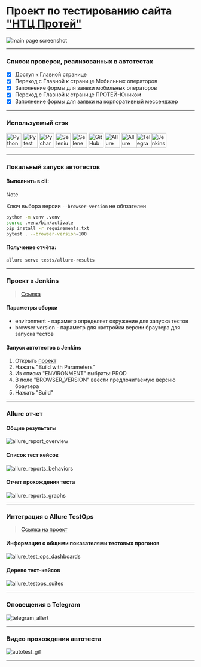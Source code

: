 # Проект по тестированию сайта <a target="_blank" href="https://protei.ru/">"НТЦ Протей" </a> 

![main page screenshot](./pictures/protei_main_page.png)

----

### Список проверок, реализованных в автотестах

- [x] Доступ к Главной странице
- [x] Переход с Главной к странице Мобильных операторов
- [x] Заполнение формы для заявки мобильных операторов
- [x] Переход с Главной к странице ПРОТЕЙ-Юником
- [x] Заполнение формы для заявки на корпоративный мессенджер

----
### Используемый стэк
<img title="Python" src="./pictures/icons/python-original.svg" height="40" width="40"/> <img title="Pytest" src="./pictures/icons/pytest.png" height="40" width="40"/> <img title="Pycharm" src="./pictures/icons/intellij_pycharm.png" height="40" width="40"/> <img title="Selenium" src="./pictures/icons/selenium.png" height="40" width="40"/> <img title="Selene" src="./pictures/icons/selene.png" height="40" width="40"/> <img title="GitHub" src="./pictures/icons/github-original.svg" height="40" width="40"/> <img title="Allure Report" src="./pictures/icons/allure_report.png" height="40" width="40"/> <img title="Allure TestOps" src="./pictures/icons/allure_testops.png" height="40" width="40"/><img title="Telegram" src="./pictures/icons/tg.png" height="40" width="40"/><img title="Jenkins" src="./pictures/icons/jenkins.png" height="40" width="40"/>

----
### Локальный запуск автотестов

#### Выполнить в cli:
> [!NOTE]
> Ключ выбора версии `--browser-version` не обязателен
```bash
python -m venv .venv
source .venv/bin/activate
pip install -r requirements.txt
pytest . --browser-version=100
```
#### Получение отчёта:
```bash
allure serve tests/allure-results
```

----
### Проект в Jenkins
> <a target="_blank" href="https://jenkins.autotests.cloud/job/protei_project///">Ссылка</a>

#### Параметры сборки


* environment - параметр определяет окружение для запуска тестов
* browser version - параметр для настройки версии браузера для запуска тестов

#### Запуск автотестов в Jenkins
1. Открыть <a target="_blank" href="https://jenkins.autotests.cloud/job/protei_project">проект</a>
2. Нажать "Build with Parameters"
3. Из списка "ENVIRONMENT" выбрать: PROD
4. В поле "BROWSER_VERSION" ввести предпочитаемую версию браузера
5. Нажать "Build"

----
### Allure отчет
#### Общие результаты

![allure_report_overview](./pictures/allure_full_report.png)
#### Список тест кейсов
![allure_reports_behaviors](./pictures/allure_test_cases.png)
#### Отчет прохождения теста

![allure_reports_graphs](./pictures/allure_test_case.png)

----
### Интеграция с Allure TestOps
> <a target="_blank" href="https://allure.autotests.cloud/launch/32414">Ссылка на проект</a>

#### Информация с общими показателями тестовых прогонов

![allure_test_ops_dashboards](./pictures/allure_testops_full.png)

#### Дерево тест-кейсов

![allure_testops_suites](./pictures/testops_test_cases.png)

----
### Оповещения в Telegram

![telegram_allert](./pictures/tg_notification.png)

----
### Видео прохождения автотеста

![autotest_gif](./pictures/video.gif)

----
